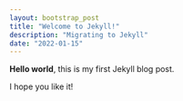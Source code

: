 ```yaml
---
layout: bootstrap_post
title: "Welcome to Jekyll!"
description: "Migrating to Jekyll"
date: "2022-01-15"
---
```


**Hello world**, this is my first Jekyll blog post.

I hope you like it!